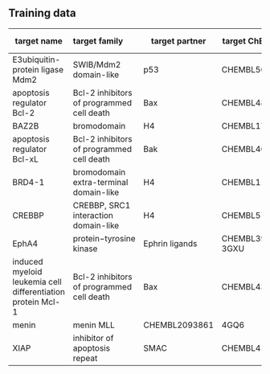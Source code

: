 ## Training data



| target name |	target family |	target partner | target ChEMBL ID |	PDB ID |
| ------ | :---------- | ------ | ------ | ------ |
| E3ubiquitin-protein ligase Mdm2 |	SWIB/Mdm2 domain-like |	p53 |	CHEMBL5023 |	1T4F |
| apoptosis regulator Bcl-2 |	Bcl-2 inhibitors of programmed cell death |	Bax |	CHEMBL4860	| 2XA0 |
| BAZ2B |	bromodomain |	H4 |	CHEMBL1741220	| 4QC3 |
| apoptosis regulator Bcl-xL	| Bcl-2 inhibitors of programmed cell death	| Bak	| CHEMBL4625 |	1BXL |
| BRD4-1 |	bromodomain extra-terminal domain-like |	H4 |	CHEMBL1163125	| 3UVX |
| CREBBP |	CREBBP, SRC1 interaction domain-like |	H4 |	CHEMBL5747 |	5GH9 |
| EphA4 |	protein−tyrosine kinase |	Ephrin ligands |	CHEMBL3988	3GXU | 
| induced myeloid leukemia cell differentiation protein Mcl-1	| Bcl-2 inhibitors of programmed cell death |	Bax	| CHEMBL4361 |	3PK1 |
| menin |	menin	MLL |	CHEMBL2093861 |	4GQ6 |
| XIAP |	inhibitor of apoptosis repeat |	SMAC |	CHEMBL4198 |	2OPZ |


